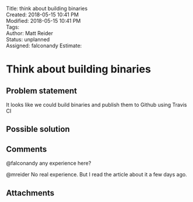 Title: think about building binaries  
Created: 2018-05-15 10:41 PM  
Modified: 2018-05-15 10:41 PM  
Tags:   
Author: Matt Reider  
Status: unplanned  
Assigned: falconandy
Estimate:   

# Think about building binaries

## Problem statement

It looks like we could build binaries and publish them to Github using Travis CI

## Possible solution

## Comments

 @falconandy any experience here?

 @mreider No real experience. But I read the article about it a few days ago.

## Attachments

